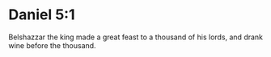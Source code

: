 # Daniel 5:1

Belshazzar the king made a great feast to a thousand of his lords, and drank wine before the thousand.